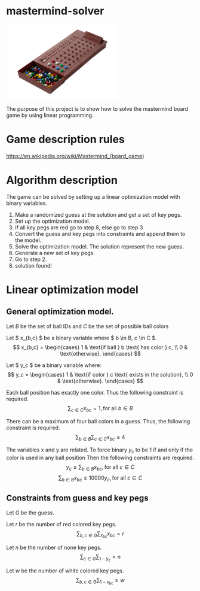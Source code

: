 # mastermind-solver
<img src=images/mastermind.jpg alt="My Example Image" width="300" height="200" class=center>

The purpose of this project is to show how to solve the mastermind board game
by using linear programming.

# Game description rules
https://en.wikipedia.org/wiki/Mastermind_(board_game)

# Algorithm description
The game can be solved by setting up a linear optimization model with binary variables.

1. Make a randomized guess at the solution and get a set of key pegs.
2. Set up the optimization model.
3. If all key pegs are red go to step 8, else go to step 3
4. Convert the guess and key pegs into constraints and append them to the model.
5. Solve the optimization model. The solution represent the new guess.
6. Generate a new set of key pegs.
7. Go to step 2.
8. solution found!

# Linear optimization model

## General optimization model.
Let 
$B$ be the set of ball IDs and
$C$ be the set of possible ball colors

Let $ x_{b,c} $ be a binary variable where $ b \in B, c \in C $.
$$
x_{b,c} =
\begin{cases}
1 & \text{if ball } b \text{ has color } c, \\
0 & \text{otherwise}.
\end{cases}
$$

Let $ y_c $ be a binary variable where:
$$
y_c =
\begin{cases}
1 & \text{if color } c \text{ exists in the solution}, \\
0 & \text{otherwise}.
\end{cases}
$$

Each ball position has exactly one color.
Thus the following constraint is required.
$$
\sum_{c \in C} x_{bc} = 1, \text{for all } b \in B
$$

There can be a maximum of four ball colors in a guess.
Thus, the following constraint is required.
$$
\sum_{b \in B} \sum_{c \in C} x_{bc} \leq 4
$$

The variables x and y are related.
To force binary $y_c$ to be $1$ if and only if the color is used in any ball position
Then the following constraints are required.
$$
y_c \leq \sum_{b \in B} x_{bc}, \text{for all } c \in C
$$
$$
\sum_{b \in B} x_{bc} \leq 10000y_c, \text{for all } c \in C
$$


## Constraints from guess and key pegs

Let $G$ be the guess.

Let $r$ be the number of red colored key pegs.
$$
\sum_{b,c \in G} \sum_{x_{bc}} x_{bc} = r
$$

Let $n$ be the number of none key pegs.
$$
\sum_{c \in G} \sum_{1 - y_{c}} = n
$$

Let $w$ be the number of white colored key pegs.
$$
\sum_{b,c \in G} \sum_{1 - x_{bc}} \geq w
$$
